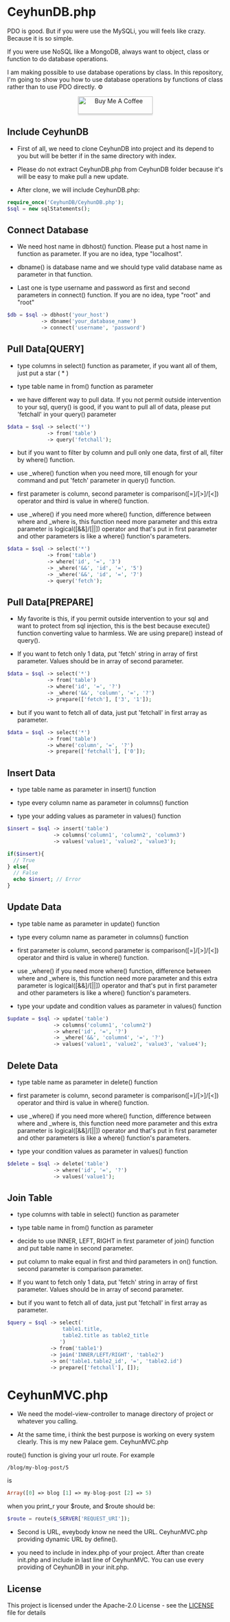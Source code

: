 # CeyhunDB.php
PDO is good. But if you were use the MySQLi, you will feels like crazy. Because it is so simple.

If you were use NoSQL like a MongoDB, always want to object, class or function to do database operations.

I am making possible to use database operations by class. In this repository, I'm going to show you how to use database operations by functions of class rather than to use PDO directly. ⚙️

<p align="center">
    <a href="https://www.buymeacoffee.com/" target="_blank">
      <img src="https://www.buymeacoffee.com/assets/img/custom_images/orange_img.png" alt="Buy Me A Coffee" style="height: 41px !important;width: 174px !important;box-shadow: 0px 3px 2px 0px rgba(190, 190, 190, 0.5) !important;-webkit-box-shadow: 0px 3px 2px 0px rgba(190, 190, 190, 0.5) !important;" >
    </a>
</p>

## Include CeyhunDB
- First of all, we need to clone CeyhunDB into project and its depend to you but will be better if in the same directory with index.

- Please do not extract CeyhunDB.php from CeyhunDB folder because it's will be easy to make pull a new update.

- After clone, we will include CeyhunDB.php:

``` php
require_once('CeyhunDB/CeyhunDB.php');
$sql = new sqlStatements();
```

## Connect Database
- We need host name in dbhost() function. Please put a host name in function as parameter. If you are no idea, type "localhost".

- dbname() is database name and we should type valid database name as parameter in that function.

- Last one is type username and password as first and second parameters in connect() function. If you are no idea, type "root" and "root"

``` php
$db = $sql -> dbhost('your_host')
           -> dbname('your_database_name')
           -> connect('username', 'password')
```

## Pull Data[QUERY]
- type columns in select() function as parameter, if you want all of them, just put a star ( * )

- type table name in from() function as parameter

- we have different way to pull data. If you not permit outside intervention to your sql, query() is good, if you want to pull all of data, please put 'fetchall' in your query() parameter

``` php
$data = $sql -> select('*')
             -> from('table')
             -> query('fetchall');
```

- but if you want to filter by column and pull only one data, first of all, filter by where() function.

- use _where() function when you need more, till enough for your command and put 'fetch' parameter in query() function.

- first parameter is column, second parameter is comparison([=]/[>]/[<]) operator and third is value in where() function.

- use _where() if you need more where() function, difference between where and _where is, this function need more parameter and this extra parameter is logical([&&]/[||]) operator and that's put in first parameter and other parameters is like a where() function's parameters.

``` php
$data = $sql -> select('*')
             -> from('table')
             -> where('id', '=', '3')
             -> _where('&&', 'id', '=', '5')
             -> _where('&&', 'id', '=', '7')
             -> query('fetch');
```

## Pull Data[PREPARE]
- My favorite is this, if you permit outside intervention to your sql and want to protect from sql injection, this is the best because execute() function converting value to harmless. We are using prepare() instead of query().

- If you want to fetch only 1 data, put 'fetch' string in array of first parameter. Values should be in array of second parameter.

``` php
$data = $sql -> select('*')
             -> from('table')
             -> where('id', '=', '?')
             -> _where('&&', 'column', '=', '?')
             -> prepare(['fetch'], ['3', '1']);
```

- but if you want to fetch all of data, just put 'fetchall' in first array as parameter.

``` php
$data = $sql -> select('*')
             -> from('table')
             -> where('column', '=', '?')
             -> prepare(['fetchall'], ['0']);
```

## Insert Data
- type table name as parameter in insert() function

- type every column name as parameter in columns() function

- type your adding values as parameter in values() function

``` php
$insert = $sql -> insert('table')
               -> columns('column1', 'column2', 'column3')
               -> values('value1', 'value2', 'value3');

if($insert){
  // True
} else{
  // False
  echo $insert; // Error
}
```

## Update Data
- type table name as parameter in update() function

- type every column name as parameter in columns() function

- first parameter is column, second parameter is comparison([=]/[>]/[<]) operator and third is value in where() function.

- use _where() if you need more where() function, difference between where and _where is, this function need more parameter and this extra parameter is logical([&&]/[||]) operator and that's put in first parameter and other parameters is like a where() function's parameters.

- type your update and condition values as parameter in values() function

``` php
$update = $sql -> update('table')
               -> columns('column1', 'column2')
               -> where('id', '=', '?')
               -> _where('&&', 'column4', '=', '?')
               -> values('value1', 'value2', 'value3', 'value4');
```

## Delete Data

- type table name as parameter in delete() function

- first parameter is column, second parameter is comparison([=]/[>]/[<]) operator and third is value in where() function.

- use _where() if you need more where() function, difference between where and _where is, this function need more parameter and this extra parameter is logical([&&]/[||]) operator and that's put in first parameter and other parameters is like a where() function's parameters.

- type your condition values as parameter in values() function

``` php
$delete = $sql -> delete('table')
               -> where('id', '=', '?')
               -> values('value1');
```

## Join Table

- type columns with table in select() function as parameter

- type table name in from() function as parameter

- decide to use INNER, LEFT, RIGHT in first parameter of join() function and put table name in second parameter.

- put column to make equal in first and third parameters in on() function. second parameter is comparison parameter.

- If you want to fetch only 1 data, put 'fetch' string in array of first parameter. Values should be in array of second parameter.

- but if you want to fetch all of data, just put 'fetchall' in first array as parameter.

``` php
$query = $sql -> select('
                  table1.title,
                  table2.title as table2_title
                 ')
              -> from('table1')
              -> join('INNER/LEFT/RIGHT', 'table2')
              -> on('table1.table2_id', '=', 'table2.id')
              -> prepare(['fetchall'], []);
```

# CeyhunMVC.php
- We need the model-view-controller to manage directory of project or whatever you calling.

- At the same time, i think the best purpose is working on every system clearly. This is my new Palace gem. CeyhunMVC.php

route() function is giving your url route. For example

```  apacheconf
/blog/my-blog-post/5
```
is
```  php
Array([0] => blog [1] => my-blog-post [2] => 5)
```
when you print_r your $route, and $route should be:
```  php
$route = route($_SERVER['REQUEST_URI']);
```

- Second is URL, eveybody know ne need the URL. CeyhunMVC.php providing dynamic URL by define().

- you need to include in index.php of your project. After than create init.php and include in last line of CeyhunMVC. You can use every providing of CeyhunDB in your init.php.

## License
This project is licensed under the Apache-2.0 License - see the [LICENSE](LICENSE) file for details
